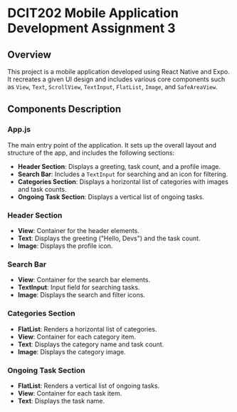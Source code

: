 # DCIT202 Mobile Application Development Assignment 3

## Overview

This project is a mobile application developed using React Native and Expo. It recreates a given UI design and includes various core components such as `View`, `Text`, `ScrollView`, `TextInput`, `FlatList`, `Image`, and `SafeAreaView`.

## Components Description

### App.js
The main entry point of the application. It sets up the overall layout and structure of the app, and includes the following sections:

- **Header Section**: Displays a greeting, task count, and a profile image.
- **Search Bar**: Includes a `TextInput` for searching and an icon for filtering.
- **Categories Section**: Displays a horizontal list of categories with images and task counts.
- **Ongoing Task Section**: Displays a vertical list of ongoing tasks.

### Header Section
- **View**: Container for the header elements.
- **Text**: Displays the greeting ("Hello, Devs") and the task count.
- **Image**: Displays the profile icon.

### Search Bar
- **View**: Container for the search bar elements.
- **TextInput**: Input field for searching tasks.
- **Image**: Displays the search and filter icons.

### Categories Section
- **FlatList**: Renders a horizontal list of categories.
- **View**: Container for each category item.
- **Text**: Displays the category name and task count.
- **Image**: Displays the category image.

### Ongoing Task Section
- **FlatList**: Renders a vertical list of ongoing tasks.
- **View**: Container for each task item.
- **Text**: Displays the task name.


